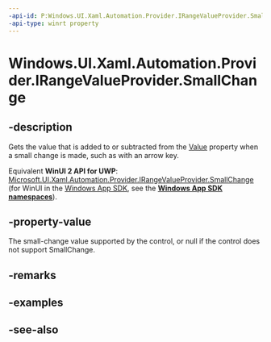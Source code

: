 ```yaml
---
-api-id: P:Windows.UI.Xaml.Automation.Provider.IRangeValueProvider.SmallChange
-api-type: winrt property
---
```


<!-- Property syntax
public double SmallChange { get; }
-->

# Windows.UI.Xaml.Automation.Provider.IRangeValueProvider.SmallChange

## -description
Gets the value that is added to or subtracted from the [Value](irangevalueprovider_value.md) property when a small change is made, such as with an arrow key.

Equivalent **WinUI 2 API for UWP**: [Microsoft.UI.Xaml.Automation.Provider.IRangeValueProvider.SmallChange](/windows/winui/api/microsoft.ui.xaml.automation.provider.irangevalueprovider.smallchange) (for WinUI in the [Windows App SDK](/windows/apps/windows-app-sdk/), see the **[Windows App SDK namespaces](/windows/windows-app-sdk/api/winrt/)**).

## -property-value
The small-change value supported by the control, or null if the control does not support SmallChange.

## -remarks

## -examples

## -see-also
